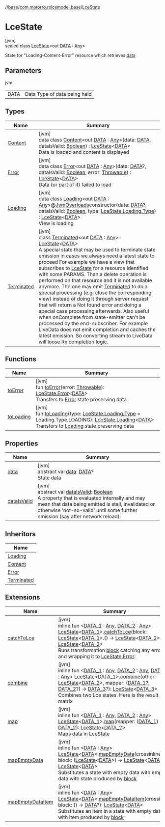 //[base](../../../index.md)/[com.motorro.rxlcemodel.base](../index.md)/[LceState](index.md)

# LceState

[jvm]\
sealed class [LceState](index.md)&lt;out [DATA](index.md) : [Any](https://kotlinlang.org/api/latest/jvm/stdlib/kotlin/-any/index.html)&gt;

State for "Loading-Content-Error" resource which retrieves [data](data.md)

## Parameters

jvm

| | |
|---|---|
| DATA | Data Type of data being held |

## Types

| Name | Summary |
|---|---|
| [Content](-content/index.md) | [jvm]<br>data class [Content](-content/index.md)&lt;out [DATA](-content/index.md) : [Any](https://kotlinlang.org/api/latest/jvm/stdlib/kotlin/-any/index.html)&gt;(data: [DATA](-content/index.md), dataIsValid: [Boolean](https://kotlinlang.org/api/latest/jvm/stdlib/kotlin/-boolean/index.html)) : [LceState](index.md)&lt;[DATA](-content/index.md)&gt; <br>Data is loaded and content is displayed |
| [Error](-error/index.md) | [jvm]<br>data class [Error](-error/index.md)&lt;out [DATA](-error/index.md) : [Any](https://kotlinlang.org/api/latest/jvm/stdlib/kotlin/-any/index.html)&gt;(data: [DATA](-error/index.md)?, dataIsValid: [Boolean](https://kotlinlang.org/api/latest/jvm/stdlib/kotlin/-boolean/index.html), error: [Throwable](https://kotlinlang.org/api/latest/jvm/stdlib/kotlin/-throwable/index.html)) : [LceState](index.md)&lt;[DATA](-error/index.md)&gt; <br>Data (or part of it) failed to load |
| [Loading](-loading/index.md) | [jvm]<br>data class [Loading](-loading/index.md)&lt;out [DATA](-loading/index.md) : [Any](https://kotlinlang.org/api/latest/jvm/stdlib/kotlin/-any/index.html)&gt;@[JvmOverloads](https://kotlinlang.org/api/latest/jvm/stdlib/kotlin.jvm/-jvm-overloads/index.html)constructor(data: [DATA](-loading/index.md)?, dataIsValid: [Boolean](https://kotlinlang.org/api/latest/jvm/stdlib/kotlin/-boolean/index.html), type: [LceState.Loading.Type](-loading/-type/index.md)) : [LceState](index.md)&lt;[DATA](-loading/index.md)&gt; <br>View is loading |
| [Terminated](-terminated/index.md) | [jvm]<br>class [Terminated](-terminated/index.md)&lt;out [DATA](-terminated/index.md) : [Any](https://kotlinlang.org/api/latest/jvm/stdlib/kotlin/-any/index.html)&gt; : [LceState](index.md)&lt;[DATA](-terminated/index.md)&gt; <br>A special state that may be used to terminate state emission in cases we always need a latest state to proceed For example we have a view that subscribes to [LceState](index.md) for a resource identified with some PARAMS. Than a delete operation is performed on that resource and it is not available anymore. The one may emit [Terminated](-terminated/index.md) to do a special processing (e.g. close the corresponding view) instead of doing it through server request that will return a Not found error and doing a special case processing afterwards. Also useful when onComplete from state-emitter can't be processed by the end-subscriber. For example LiveData does not emit completion and caches the latest emission. So converting stream to LiveData will loose Rx completion logic. |

## Functions

| Name | Summary |
|---|---|
| [toError](to-error.md) | [jvm]<br>fun [toError](to-error.md)(error: [Throwable](https://kotlinlang.org/api/latest/jvm/stdlib/kotlin/-throwable/index.html)): [LceState.Error](-error/index.md)&lt;[DATA](index.md)&gt;<br>Transfers to [Error](-error/index.md) state preserving data |
| [toLoading](to-loading.md) | [jvm]<br>fun [toLoading](to-loading.md)(type: [LceState.Loading.Type](-loading/-type/index.md) = Loading.Type.LOADING): [LceState.Loading](-loading/index.md)&lt;[DATA](index.md)&gt;<br>Transfers to [Loading](-loading/index.md) state preserving data |

## Properties

| Name | Summary |
|---|---|
| [data](data.md) | [jvm]<br>abstract val [data](data.md): [DATA](index.md)?<br>State data |
| [dataIsValid](data-is-valid.md) | [jvm]<br>abstract val [dataIsValid](data-is-valid.md): [Boolean](https://kotlinlang.org/api/latest/jvm/stdlib/kotlin/-boolean/index.html)<br>A property that is evaluated internally and may mean that data being emitted is stall, invalidated or otherwise 'not-so-valid' until some further emission (say after network reload). |

## Inheritors

| Name |
|---|
| [Loading](-loading/index.md) |
| [Content](-content/index.md) |
| [Error](-error/index.md) |
| [Terminated](-terminated/index.md) |

## Extensions

| Name | Summary |
|---|---|
| [catchToLce](../catch-to-lce.md) | [jvm]<br>inline fun &lt;[DATA_1](../catch-to-lce.md) : [Any](https://kotlinlang.org/api/latest/jvm/stdlib/kotlin/-any/index.html), [DATA_2](../catch-to-lce.md) : [Any](https://kotlinlang.org/api/latest/jvm/stdlib/kotlin/-any/index.html)&gt; [LceState](index.md)&lt;[DATA_1](../catch-to-lce.md)&gt;.[catchToLce](../catch-to-lce.md)(block: [LceState](index.md)&lt;[DATA_1](../catch-to-lce.md)&gt;.() -&gt; [LceState](index.md)&lt;[DATA_2](../catch-to-lce.md)&gt;): [LceState](index.md)&lt;[DATA_2](../catch-to-lce.md)&gt;<br>Runs transformation [block](../catch-to-lce.md) catching any error and wrapping it to [LceState.Error](-error/index.md): |
| [combine](../combine.md) | [jvm]<br>inline fun &lt;[DATA_1](../combine.md) : [Any](https://kotlinlang.org/api/latest/jvm/stdlib/kotlin/-any/index.html), [DATA_2](../combine.md) : [Any](https://kotlinlang.org/api/latest/jvm/stdlib/kotlin/-any/index.html), [DATA_3](../combine.md) : [Any](https://kotlinlang.org/api/latest/jvm/stdlib/kotlin/-any/index.html)&gt; [LceState](index.md)&lt;[DATA_1](../combine.md)&gt;.[combine](../combine.md)(other: [LceState](index.md)&lt;[DATA_2](../combine.md)&gt;, mapper: ([DATA_1](../combine.md)?, [DATA_2](../combine.md)?) -&gt; [DATA_3](../combine.md)?): [LceState](index.md)&lt;[DATA_3](../combine.md)&gt;<br>Combines two Lce states. Here is the result state matrix | Receiver   | other      | Result     | |------------|------------|------------| | Loading    | Loading    | Loading    | | Loading    | Content    | Loading    | | Loading    | Error      | Error      | | Loading    | Terminated | Terminated | | Content    | Loading    | Loading    | | Content    | Content    | Content*   | | Content    | Error      | Error      | | Content    | Terminated | Terminated | | Error      | Loading    | Error      | | Error      | Content    | Error      | | Error      | Error      | Error      | | Error      | Terminated | Terminated | | Terminated | Loading    | Terminated | | Terminated | Content    | Terminated | | Terminated | Error      | Terminated | | Terminated | Terminated | Terminated | |
| [map](../map.md) | [jvm]<br>inline fun &lt;[DATA_1](../map.md) : [Any](https://kotlinlang.org/api/latest/jvm/stdlib/kotlin/-any/index.html), [DATA_2](../map.md) : [Any](https://kotlinlang.org/api/latest/jvm/stdlib/kotlin/-any/index.html)&gt; [LceState](index.md)&lt;[DATA_1](../map.md)&gt;.[map](../map.md)(mapper: ([DATA_1](../map.md)) -&gt; [DATA_2](../map.md)): [LceState](index.md)&lt;[DATA_2](../map.md)&gt;<br>Maps data in LceState |
| [mapEmptyData](../map-empty-data.md) | [jvm]<br>inline fun &lt;[DATA](../map-empty-data.md) : [Any](https://kotlinlang.org/api/latest/jvm/stdlib/kotlin/-any/index.html)&gt; [LceState](index.md)&lt;[DATA](../map-empty-data.md)&gt;.[mapEmptyData](../map-empty-data.md)(crossinline block: ([LceState](index.md)&lt;[DATA](../map-empty-data.md)&gt;) -&gt; [LceState](index.md)&lt;[DATA](../map-empty-data.md)&gt;): [LceState](index.md)&lt;[DATA](../map-empty-data.md)&gt;<br>Substitutes a state with empty data with empty data with state produced by [block](../map-empty-data.md) |
| [mapEmptyDataItem](../map-empty-data-item.md) | [jvm]<br>inline fun &lt;[DATA](../map-empty-data-item.md) : [Any](https://kotlinlang.org/api/latest/jvm/stdlib/kotlin/-any/index.html)&gt; [LceState](index.md)&lt;[DATA](../map-empty-data-item.md)&gt;.[mapEmptyDataItem](../map-empty-data-item.md)(crossinline block: () -&gt; [DATA](../map-empty-data-item.md)?): [LceState](index.md)&lt;[DATA](../map-empty-data-item.md)&gt;<br>Substitutes an item in a state with empty data with item produced by [block](../map-empty-data-item.md) |
